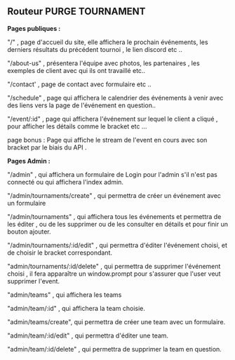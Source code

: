 ## Routeur  PURGE TOURNAMENT

**Pages publiques :**

"/" , page d'accueil du site, elle affichera le prochain événements, les derniers résultats du précédent tournoi , le lien discord etc .. 

"/about-us" , présentera l'équipe avec photos, les partenaires , les exemples de client avec qui ils ont travaillé etc.. 

"/contact' , page de contact avec formulaire etc ..

"/schedule" , page qui affichera le calendrier des événements à venir avec des liens vers la page de l'événement en question.. 

"/event/:id" , page qui affichera l'événement sur lequel le client a cliqué , pour afficher les détails comme le bracket etc ... 

page bonus : Page qui affiche le stream de l'event en cours avec son bracket par le biais du API . 

**Pages Admin :**

"/admin" , qui affichera un formulaire de Login pour l'admin s'il n'est pas connecté ou qui affichera l'index admin.

"/admin/tournaments/create" , qui permettra de créer un événement avec un formulaire 

"/admin/tournaments" , qui affichera tous les événements et permettra de les éditer , ou de les supprimer ou de les consulter en détails et pour finir un bouton ajouter. 

"/admin/tournaments/:id/edit" , qui permettra d'éditer l'événement choisi, et de choisir le bracket correspondant. 

"admin/tournaments/:id/delete" , qui permettra de supprimer l'événement choisi , il fera apparaître un window.prompt pour s'assurer que l'user veut supprimer l'event.

"admin/teams" , qui affichera les teams 

"admin/team/:id" , qui affichera la team choisie. 

"admin/teams/create", qui permettra de créer une team avec un formulaire. 

"admin/team/:id/edit" , qui permettra d'éditer une team. 

"admin/team/:id/delete" , qui permettra de supprimer la team en question.
